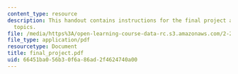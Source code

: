 ```yaml
---
content_type: resource
description: This handout contains instructions for the final project as well as suggested
  topics.
file: /media/https%3A/open-learning-course-data-rc.s3.amazonaws.com/2-26-compressible-fluid-dynamics-spring-2004/66451ba056b30f6a86ad2f4624740a00_final_project.pdf
file_type: application/pdf
resourcetype: Document
title: final_project.pdf
uid: 66451ba0-56b3-0f6a-86ad-2f4624740a00
---
```

